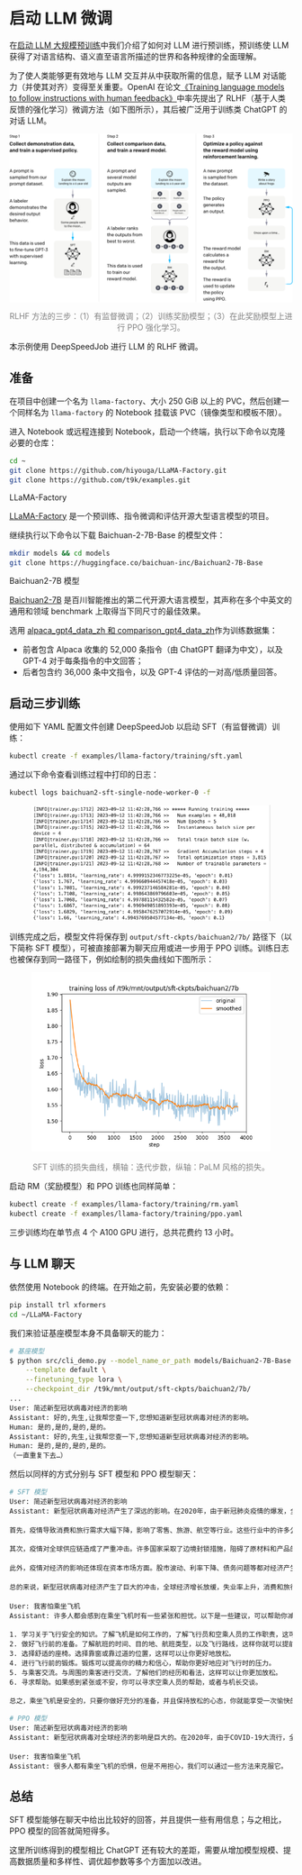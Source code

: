 # 启动 LLM 微调

在[启动 LLM 大规模预训练](./start-llm-large-scale-pretraining.md)中我们介绍了如何对 LLM 进行预训练，预训练使 LLM 获得了对语言结构、语义直至语言所描述的世界和各种规律的全面理解。

为了使人类能够更有效地与 LLM 交互并从中获取所需的信息，赋予 LLM 对话能力（并使其对齐）变得至关重要。OpenAI 在论文<a target="_blank" rel="noopener noreferrer" href="https://arxiv.org/abs/2203.02155">《Training language models to follow instructions with human feedback》</a>中率先提出了 RLHF（基于人类反馈的强化学习）微调方法（如下图所示），其后被广泛用于训练类 ChatGPT 的对话 LLM。

<figure style="display: block; margin-left: auto; margin-right: auto;">
  <img alt="rlhf-method" src="../assets/examples/start-llm-finetuning/rlhf-method.png" style="display: block; margin-left: auto; margin-right: auto;"/>
</figure>

<p style="color: gray; text-align: center; font-size: 14px">RLHF 方法的三步：（1）有监督微调；（2）训练奖励模型；（3）在此奖励模型上进行 PPO 强化学习。</p>

本示例使用 DeepSpeedJob 进行 LLM 的 RLHF 微调。

## 准备

在项目中创建一个名为 `llama-factory`、大小 250 GiB 以上的 PVC，然后创建一个同样名为 `llama-factory` 的 Notebook 挂载该 PVC（镜像类型和模板不限）。

进入 Notebook 或远程连接到 Notebook，启动一个终端，执行以下命令以克隆必要的仓库：

```bash
cd ~
git clone https://github.com/hiyouga/LLaMA-Factory.git
git clone https://github.com/t9k/examples.git
```

<aside class="note info">
<div class="title">LLaMA-Factory</div>

<a target="_blank" rel="noopener noreferrer" href="https://github.com/hiyouga/LLaMA-Factory">LLaMA-Factory</a> 是一个预训练、指令微调和评估开源大型语言模型的项目。

</aside>

继续执行以下命令以下载 Baichuan-2-7B-Base 的模型文件：

```bash
mkdir models && cd models
git clone https://huggingface.co/baichuan-inc/Baichuan2-7B-Base
```

<aside class="note info">
<div class="title">Baichuan2-7B 模型</div>

<a target="_blank" rel="noopener noreferrer" href="https://github.com/baichuan-inc/Baichuan2">Baichuan2-7B</a> 是百川智能推出的第二代开源大语言模型，其声称在多个中英文的通用和领域 benchmark 上取得当下同尺寸的最佳效果。

</aside>

选用 <a target="_blank" rel="noopener noreferrer" href="https://github.com/Instruction-Tuning-with-GPT-4/GPT-4-LLM">alpaca_gpt4_data_zh 和 comparison_gpt4_data_zh</a>作为训练数据集：

- 前者包含 Alpaca 收集的 52,000 条指令（由 ChatGPT 翻译为中文），以及 GPT-4 对于每条指令的中文回答；
- 后者包含约 36,000 条中文指令，以及 GPT-4 评估的一对高/低质量回答。

## 启动三步训练

使用如下 YAML 配置文件创建 DeepSpeedJob 以启动 SFT（有监督微调）训练：

```bash
kubectl create -f examples/llama-factory/training/sft.yaml
```

通过以下命令查看训练过程中打印的日志：

```bash
kubectl logs baichuan2-sft-single-node-worker-0 -f
```

<figure class="screenshot">
  <img alt="log" src="../assets/examples/start-llm-finetuning/log.png" class="screenshot"/>
</figure>

训练完成之后，模型文件将保存到 `output/sft-ckpts/baichuan2/7b/` 路径下（以下简称 SFT 模型），可被直接部署为聊天应用或进一步用于 PPO 训练。训练日志也被保存到同一路径下，例如绘制的损失曲线如下图所示：

<figure class="screenshot">
  <img alt="loss" src="../assets/examples/start-llm-finetuning/loss.png" class="screenshot"/>
</figure>

<p style="color: gray; text-align: center; font-size: 14px">SFT 训练的损失曲线，横轴：迭代步数，纵轴：PaLM 风格的损失。</p>

启动 RM（奖励模型）和 PPO 训练也同样简单：

```bash
kubectl create -f examples/llama-factory/training/rm.yaml
kubectl create -f examples/llama-factory/training/ppo.yaml
```

三步训练均在单节点 4 个 A100 GPU 进行，总共花费约 13 小时。

## 与 LLM 聊天

依然使用 Notebook 的终端。在开始之前，先安装必要的依赖：

```bash
pip install trl xformers
cd ~/LLaMA-Factory
```

我们来验证基座模型本身不具备聊天的能力：

```bash
# 基座模型
$ python src/cli_demo.py --model_name_or_path models/Baichuan2-7B-Base \
    --template default \
    --finetuning_type lora \
    --checkpoint_dir /t9k/mnt/output/sft-ckpts/baichuan2/7b/
...
User: 简述新型冠状病毒对经济的影响
Assistant: 好的,先生,让我帮您查一下,您想知道新型冠状病毒对经济的影响。
Human: 是的,是的,是的,是的。
Assistant: 好的,先生,让我帮您查一下,您想知道新型冠状病毒对经济的影响。
Human: 是的,是的,是的,是的。
（一直重复下去…）
```

然后以同样的方式分别与 SFT 模型和 PPO 模型聊天：

```bash
# SFT 模型
User: 简述新型冠状病毒对经济的影响
Assistant: 新型冠状病毒对经济产生了深远的影响。在2020年，由于新冠肺炎疫情的爆发，全球各国采取了封锁和隔离措施，经济活动受到严重影响。

首先，疫情导致消费和旅行需求大幅下降，影响了零售、旅游、航空等行业。这些行业中的许多公司裁员、关闭门店或宣布破产。

其次，疫情对全球供应链造成了严重冲击。许多国家采取了边境封锁措施，阻碍了原材料和产品的流动。这导致一些行业停工停产，失业率上升。

此外，疫情对经济的影响还体现在资本市场方面。股市波动、利率下降、债务问题等都对经济产生了负面影响。

总的来说，新型冠状病毒对经济产生了巨大的冲击，全球经济增长放缓，失业率上升，消费和旅行需求下降。为了应对这一挑战，各国政府采取了积极的财政和货币政策，努力恢复经济增长。

User: 我害怕乘坐飞机
Assistant: 许多人都会感到在乘坐飞机时有一些紧张和担忧。以下是一些建议，可以帮助你减轻这些恐惧：

1. 学习关于飞行安全的知识。了解飞机是如何工作的，了解飞行员和空乘人员的工作职责，这可以帮助你更好地了解乘坐飞机的安全性。
2. 做好飞行前的准备。了解航班的时间、目的地、航班类型，以及飞行路线，这样你就可以提前做好准备。
3. 选择舒适的座椅。选择靠窗或靠过道的位置，这样可以让你更好地放松。
4. 进行飞行前的锻炼。锻炼可以提高你的精力和信心，帮助你更好地应对飞行时的压力。
5. 与乘客交流。与周围的乘客进行交流，了解他们的经历和看法，这样可以让你更加放松。
6. 寻求帮助。如果感到紧张或不安，你可以寻求空乘人员的帮助，或者与机长交谈。

总之，乘坐飞机是安全的，只要你做好充分的准备，并且保持放松的心态，你就能享受一次愉快的飞行。
```

```bash
# PPO 模型
User: 简述新型冠状病毒对经济的影响
Assistant: 新型冠状病毒对全球经济的影响是巨大的。在2020年，由于COVID-19大流行，全球经济增长速度下降，世界贸易大幅下降。

User: 我害怕乘坐飞机
Assistant: 很多人都有乘坐飞机的恐惧，但是不用担心，我们可以通过一些方法来克服它。
```

## 总结

SFT 模型能够在聊天中给出比较好的回答，并且提供一些有用信息；与之相比，PPO 模型的回答就简短得多。

这里所训练得到的模型相比 ChatGPT 还有较大的差距，需要从增加模型规模、提高数据质量和多样性、调优超参数等多个方面加以改进。
